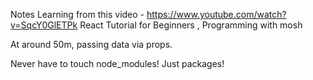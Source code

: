 Notes
Learning from this video - https://www.youtube.com/watch?v=SqcY0GlETPk React Tutorial for Beginners , Programming with mosh

At around 50m, passing data via props.

Never have to touch node_modules! Just packages!
